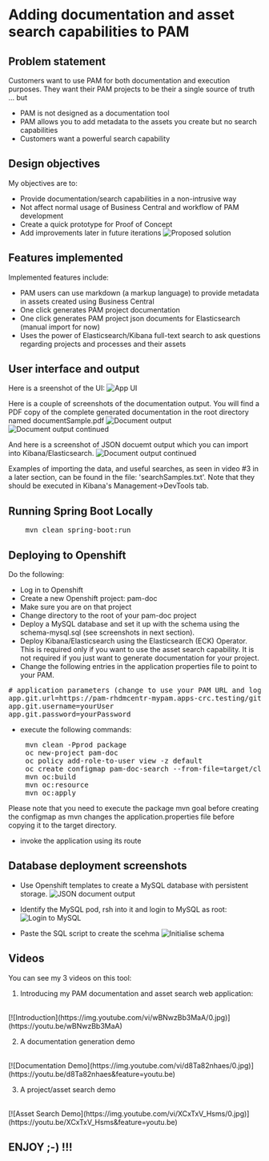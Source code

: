 # Adding documentation and asset search capabilities to PAM

## Problem statement

Customers want to use PAM for both documentation and execution purposes. They want their PAM projects to be their a single source of truth ... but
* PAM is not designed as a documentation tool
* PAM allows you to add  metadata to the assets you create but no search capabilities
* Customers want a powerful search capability

## Design objectives

My objectives are to:
* Provide documentation/search capabilities in a non-intrusive way
* Not affect normal usage of Business Central and workflow of PAM development
* Create a quick prototype for Proof of Concept
* Add improvements later in future iterations
![Proposed solution](images/solution.jpg "Proposed solution")

## Features implemented

Implemented features include:
* PAM users can use markdown (a markup language) to provide metadata in assets created using Business Central
* One click generates PAM project documentation
* One click generates PAM project json documents for Elasticsearch (manual import for now)
* Uses the power of Elasticsearch/Kibana full-text search to ask questions regarding projects and processes and their assets

## User interface and output
Here is a sreenshot of the UI:
![App UI](images/app-ui.png "APP UI")

Here is a couple of screenshots of the documentation output. You will find a PDF copy of the complete generated documentation in the root directory named documentSample.pdf
![Document output](images/documentSample1.png "Document output")
![Document output continued](images/documentSample2.png "Document output continued")

And here is a screenshot of JSON docuemt output which you can import into Kibana/Elasticsearch.
![Document output continued](images/jsonDocuments.png "JSON document output")

Examples of importing the data, and useful searches, as seen in video #3 in a later section, can be found in the file: 'searchSamples.txt'. Note that they should be executed in Kibana's Management->DevTools tab.

## Running Spring Boot Locally
<pre>
    mvn clean spring-boot:run
</pre>

## Deploying to Openshift
Do the following:
* Log in to Openshift
* Create a new Openshift project: pam-doc
* Make sure you are on that project
* Change directory to the root of your pam-doc project
* Deploy a MySQL database and set it up with the schema using the schema-mysql.sql (see screenshots in next section).
* Deploy Kibana/Elasticsearch using the Elasticsearch (ECK) Operator. This is required only if you want to use the asset search capability. It is not required if you just want to generate documentation for your project. 
* Change the following entries in the application properties file to point to your PAM.
<pre>
# application parameters (change to use your PAM URL and login)
app.git.url=https://pam-rhdmcentr-mypam.apps-crc.testing/git/
app.git.username=yourUser
app.git.password=yourPassword
</pre>
* execute the following commands:
<pre>
	mvn clean -Pprod package
	oc new-project pam-doc
	oc policy add-role-to-user view -z default
	oc create configmap pam-doc-search --from-file=target/classes/application.properties
	mvn oc:build
	mvn oc:resource
	mvn oc:apply
</pre>

Please note that you need to execute the package mvn goal before creating the configmap as mvn changes the application.properties file before copying it to the target directory.
* invoke the application using its route


## Database deployment screenshots
* Use Openshift templates to create a MySQL database with persistent storage.
![JSON document output](images/pd-database.png "Create MySQL database")

* Identify the MySQL pod, rsh into it and login to MySQL as root:
![Login to MySQL](images/pd-mysql.png "Login to MySQL")

* Paste the SQL script to create the scehma
![Initialise schema](images/pd-mysql2.png "Initialise schema")

## Videos

You can see my 3 videos on this tool:
1. Introducing my PAM documentation and asset search web application:
<br>
[![Introduction](https://img.youtube.com/vi/wBNwzBb3MaA/0.jpg)](https://youtu.be/wBNwzBb3MaA)

2. A documentation generation demo
<br>
[![Documentation Demo](https://img.youtube.com/vi/d8Ta82nhaes/0.jpg)](https://youtu.be/d8Ta82nhaes&feature=youtu.be)

3. A project/asset search demo
<br>
[![Asset Search Demo](https://img.youtube.com/vi/XCxTxV_Hsms/0.jpg)](https://youtu.be/XCxTxV_Hsms&feature=youtu.be)


## ENJOY ;-) !!! 